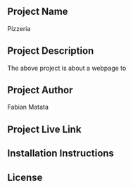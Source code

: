 ## Project Name
Pizzeria
## Project Description
The above project is about a webpage to
## Project Author
Fabian Matata
## Project Live Link

## Installation Instructions
## License